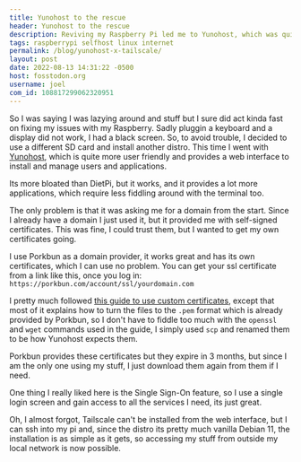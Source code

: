 ```yaml
---
title: Yunohost to the rescue
header: Yunohost to the rescue
description: Reviving my Raspberry Pi led me to Yunohost, which was quite tedious, but it might end up easier than what I used before in the long run.
tags: raspberrypi selfhost linux internet
permalink: /blog/yunohost-x-tailscale/
layout: post
date: 2022-08-13 14:31:22 -0500
host: fosstodon.org
username: joel
com_id: 108817299062320951
---
```


So I was saying I was lazying around and stuff but I sure did act kinda fast on fixing my issues with my Raspberry. Sadly pluggin a keyboard and a display did not work, I had a black screen. So, to avoid trouble, I decided to use a different SD card and install another distro. This time I went with [Yunohost](https://yunohost.org), which is quite more user friendly and provides a web interface to install and manage users and applications.

Its more bloated than DietPi, but it works, and it provides a lot more applications, which require less fiddling around with the terminal too.

The only problem is that it was asking me for a domain from the start. Since I already have a domain I just used it, but it provided me with self-signed certificates. This was fine, I could trust them, but I wanted to get my own certificates going.

I use Porkbun as a domain provider, it works great and has its own certificates, which I can use no problem. You can get your ssl certificate from a link like this, once you log in: `https://porkbun.com/account/ssl/yourdomain.com`

I pretty much followed [this guide to use custom certificates](https://yunohost.org/en/certificate_custom), except that most of it explains how to turn the files to the `.pem` format which is already provided by Porkbun, so I don't have to fiddle too much with the `openssl` and `wget` commands used in the guide, I simply used `scp` and renamed them to be how Yunohost expects them.

Porkbun provides these certificates but they expire in 3 months, but since I am the only one using my stuff, I just download them again from them if I need.

One thing I really liked here is the Single Sign-On feature, so I use a single login screen and gain access to all the services I need, its just great.

Oh, I almost forgot, Tailscale can't be installed from the web interface, but I can ssh into my pi and, since the distro its pretty much vanilla Debian 11, the installation is as simple as it gets, so accessing my stuff from outside my local network is now possible.
